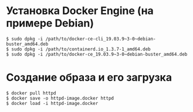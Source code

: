 # Установка Docker Engine (на примере Debian)
```shell
$ sudo dpkg -i /path/to/docker-ce-cli_19.03.9~3-0~debian-buster_amd64.deb
$ sudo dpkg -i /path/to/containerd.io_1.3.7-1_amd64.deb
$ sudo dpkg -i /path/to/docker-ce_19.03.9~3-0~debian-buster_amd64.deb
```
# Создание образа и его загрузка
```shell
$ docker pull httpd
$ docker save -o httpd-image.docker httpd
$ docker load -i httpd-image.docker
```
